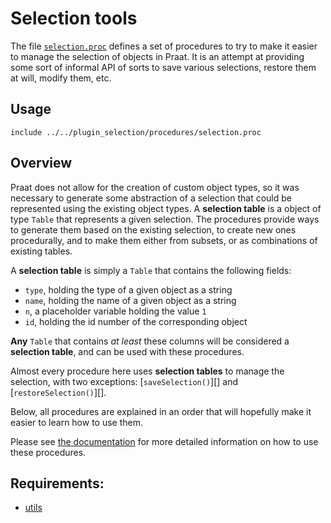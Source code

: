 # Selection tools

The file [`selection.proc`][selection] defines a set of procedures to try to
make it easier to manage the selection of objects in Praat. It is an attempt at
providing some sort of informal API of sorts to save various selections, restore
them at will, modify them, etc.

[selection]: https://github.com/jjatria/plugin_jjatools/blob/master/procedures/selection.proc

## Usage

~~~~
include ../../plugin_selection/procedures/selection.proc
~~~~

## Overview

Praat does not allow for the creation of custom object types, so it was
necessary to generate some abstraction of a selection that could be represented
using the existing object types. A **selection table** is a object of type
`Table` that represents a given selection. The procedures provide ways to
generate them based on the existing selection, to create new ones procedurally,
and to make them either from subsets, or as combinations of existing tables.

A **selection table** is simply a `Table` that contains the following fields:

* `type`, holding the type of a given object as a string
* `name`, holding the name of a given object as a string
* `n`, a placeholder variable holding the value `1`
* `id`, holding the id number of the corresponding object

**Any** `Table` that contains _at least_ these columns will be considered a
**selection table**, and can be used with these procedures.

Almost every procedure here uses **selection tables** to manage the selection,
with two exceptions: [`saveSelection()`][] and [`restoreSelection()`][].

Below, all procedures are explained in an order that will hopefully make it
easier to learn how to use them.

Please see [the documentation](https://gitlab.com/cpran/plugin_selection/wiki)
for more detailed information on how to use these procedures.

## Requirements:

* [utils](https://gitlab.com/cpran/plugin_utils)
